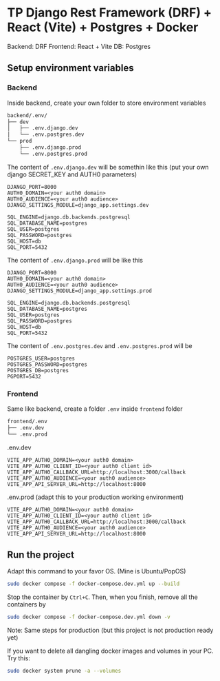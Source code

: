 # TP Django Rest Framework (DRF) + React (Vite) + Postgres + Docker

Backend: DRF
Frontend: React + Vite
DB: Postgres

## Setup environment variables

### Backend

Inside backend, create your own folder to store environment variables

```bash
backend/.env/
├── dev
│   ├── .env.django.dev
│   └── .env.postgres.dev
└── prod
    ├── .env.django.prod
    └── .env.postgres.prod
```

The content of `.env.django.dev` will be somethin like this (put your own django SECRET_KEY and AUTH0 parameters)

```text
DJANGO_PORT=8000
AUTH0_DOMAIN=<your auth0 domain>
AUTH0_AUDIENCE=<your auth0 audience>
DJANGO_SETTINGS_MODULE=django_app.settings.dev 

SQL_ENGINE=django.db.backends.postgresql
SQL_DATABASE_NAME=postgres
SQL_USER=postgres
SQL_PASSWORD=postgres
SQL_HOST=db 
SQL_PORT=5432
```

The content of `.env.django.prod` will be like this

```text
DJANGO_PORT=8000
AUTH0_DOMAIN=<your auth0 domain>
AUTH0_AUDIENCE=<your auth0 audience>
DJANGO_SETTINGS_MODULE=django_app.settings.prod 

SQL_ENGINE=django.db.backends.postgresql
SQL_DATABASE_NAME=postgres
SQL_USER=postgres
SQL_PASSWORD=postgres
SQL_HOST=db 
SQL_PORT=5432

```

The content of `.env.postgres.dev` and `.env.postgres.prod` will be

```text
POSTGRES_USER=postgres
POSTGRES_PASSWORD=postgres
POSTGRES_DB=postgres
PGPORT=5432
```

### Frontend

Same like backend, create a folder `.env` inside `frontend` folder
```bash
frontend/.env
├── .env.dev
└── .env.prod
```

.env.dev
```
VITE_APP_AUTH0_DOMAIN=<your auth0 domain>
VITE_APP_AUTH0_CLIENT_ID=<your auth0 client id>
VITE_APP_AUTH0_CALLBACK_URL=http://localhost:3000/callback
VITE_APP_AUTH0_AUDIENCE=<your auth0 audience>
VITE_APP_API_SERVER_URL=http://localhost:8000
```
.env.prod (adapt this to your production working environment)
```text
VITE_APP_AUTH0_DOMAIN=<your auth0 domain>
VITE_APP_AUTH0_CLIENT_ID=<your auth0 client id>
VITE_APP_AUTH0_CALLBACK_URL=http://localhost:3000/callback
VITE_APP_AUTH0_AUDIENCE=<your auth0 audience>
VITE_APP_API_SERVER_URL=http://localhost:8000
```

## Run the project

Adapt this command to your favor OS. (Mine is Ubuntu/PopOS)

```bash
sudo docker compose -f docker-compose.dev.yml up --build
```

Stop the container by `Ctrl+C`. Then, when you finish, remove all the containers by

```bash
sudo docker compose -f docker-compose.dev.yml down -v
```

Note: Same steps for production (but this project is not production ready yet)

If you want to delete all dangling docker images and volumes in your PC. Try this:
```bash
sudo docker system prune -a --volumes
```
